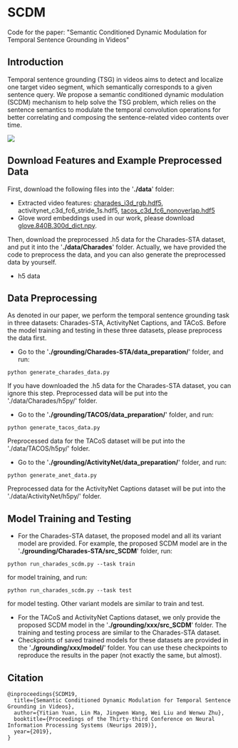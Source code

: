# SCDM
Code for the paper: "Semantic Conditioned Dynamic Modulation for Temporal Sentence Grounding in Videos"

## Introduction
 
Temporal sentence grounding (TSG) in videos aims to detect and localize one target video segment, which semantically corresponds to a given sentence query. We propose a semantic conditioned dynamic modulation (SCDM) mechanism to help solve the TSG problem, which relies on the sentence semantics to modulate the temporal convolution operations for better correlating and composing the sentence-related video contents over time.

![](https://github.com/yytzsy/SCDM/blob/master/task.PNG)

## Download Features and Example Preprocessed Data

First, download the following files into the '**./data**' folder:
* Extracted video features: [charades_i3d_rgb.hdf5](https://drive.google.com/file/d/1P-kfWOQoHzSxd8vNpogNGyx8Jc4TKj4E/view?usp=sharing), activitynet_c3d_fc6_stride_1s.hdf5, [tacos_c3d_fc6_nonoverlap.hdf5](https://drive.google.com/file/d/1kK_FTo6USmPhO1vam3uvBMtJ3QChUblm/view?usp=sharing)
* Glove word embeddings used in our work, please download [glove.840B.300d_dict.npy](http://nlp.stanford.edu/data/glove.840B.300d.zip).

Then, download the preprocessed .h5 data for the Charades-STA dataset, and put it into the '**./data/Charades**' folder. Actually, we have provided the code to preprocess the data, and you can also generate the preprocessed data by yourself.
* h5 data

## Data Preprocessing

As denoted in our paper, we perform the temporal sentence grounding task in three datasets: Charades-STA, ActivityNet Captions, and TACoS. Before the model training and testing in these three datasets, please preprocess the data first. 

* Go to the '**./grounding/Charades-STA/data_preparation/**' folder, and run:
```
python generate_charades_data.py
```
If you have downloaded the .h5 data for the Charades-STA dataset, you can ignore this step. Preprocessed data will be put into the './data/Charades/h5py/' folder.

* Go to the '**./grounding/TACOS/data_preparation/**' folder, and run:
```
python generate_tacos_data.py
```
Preprocessed data for the TACoS dataset will be put into the './data/TACOS/h5py/' folder.

* Go to the '**./grounding/ActivityNet/data_preparation/**' folder, and run:
```
python generate_anet_data.py
```
Preprocessed data for the ActivityNet Captions dataset will be put into the './data/ActivityNet/h5py/' folder.

## Model Training and Testing
* For the Charades-STA dataset, the proposed model and all its variant model are provided. For example, the proposed SCDM model are in the '**./grounding/Charades-STA/src_SCDM**' folder, run:
```
python run_charades_scdm.py --task train
```
for model training, and run:
```
python run_charades_scdm.py --task test
```
for model testing. Other variant models are similar to train and test.

* For the TACoS and ActivityNet Captions dataset, we only provide the proposed SCDM model in the '**./grounding/xxx/src_SCDM**' folder. The training and testing process are similar to the Charades-STA dataset.
* Checkpoints of saved trained models for these datasets are provided in the '**./grounding/xxx/model/**' folder. You can use these checkpoints to reproduce the results in the paper (not exactly the same, but almost).

## Citation
```
@inproceedings{SCDM19,
  title={Semantic Conditioned Dynamic Modulation for Temporal Sentence Grounding in Videos},
  author={Yitian Yuan, Lin Ma, Jingwen Wang, Wei Liu and Wenwu Zhu},
  booktitle={Proceedings of the Thirty-third Conference on Neural Information Processing Systems (Neurips 2019)},
  year={2019},
}
```
